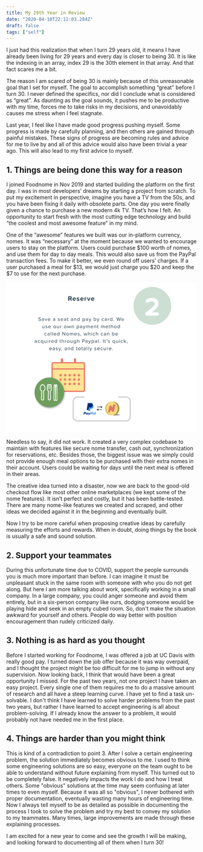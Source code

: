 ```yaml
---
title: My 29th Year in Review
date: "2020-04-10T22:12:03.284Z"
draft: false
tags: ["self"]
---
```


I just had this realization that when I turn 29 years old, it means I have already been living for 29 years and every day is closer to being 30. It is like the indexing in an array, index 29 is the 30th element in that array. And that fact scares me a bit.

The reason I am scared of being 30 is mainly because of this unreasonable goal that I set for myself. The goal to accomplish something “great” before I turn 30. I never defined the specifics, nor did I conclude what is considered as “great”. As daunting as the goal sounds, it pushes me to be productive with my time, forces me to take risks in my decisions, and unavoidably causes me stress when I feel stagnate.

Last year, I feel like I have made good progress pushing myself. Some progress is made by carefully planning, and then others are gained through painful mistakes. These signs of progress are becoming rules and advice for me to live by and all of this advice would also have been trivial a year ago. This will also lead to my first advice to myself.

## 1. Things are being done this way for a reason

I joined Foodnome in Nov 2019 and started building the platform on the first day. I was in most developers’ dreams by starting a project from scratch. To put my excitement in perspective, imagine you have a TV from the 50s, and you have been fixing it daily with obsolete parts. One day you were finally given a chance to purchase a new modern 4k TV. That’s how I felt. An opportunity to start fresh with the most cutting edge technology and build “the coolest and most awesome feature” in my mind.

One of the “awesome” features we built was our in-platform currency, nomes. It was “necessary” at the moment because we wanted to encourage users to stay on the platform. Users could purchase $100 worth of nomes, and use them for day to day meals. This would also save us from the PayPal transaction fees. To make it better, we even round off users’ charges. If a user purchased a meal for $13, we would just charge you $20 and keep the $7 to use for the next purchase.

![Nomes](./nomes.png)

Needless to say, it did not work. It created a very complex codebase to maintain with features like secure nome transfer, cash out, synchronization for reservations, etc. Besides those, the biggest issue was we simply could not provide enough meal options to be purchased with their extra nomes in their account. Users could be waiting for days until the next meal is offered in their areas.

The creative idea turned into a disaster, now we are back to the good-old checkout flow like most other online marketplaces (we kept some of the nome features). It isn’t perfect and costly, but it has been battle-tested. There are many nome-like features we created and scraped, and other ideas we decided against it in the beginning and eventually built.

Now I try to be more careful when proposing creative ideas by carefully measuring the efforts and rewards. When in doubt, doing things by the book is usually a safe and sound solution.

## 2. Support your teammates

During this unfortunate time due to COVID, support the people surrounds you is much more important than before. I can imagine it must be unpleasant stuck in the same room with someone with who you do not get along. But here I am more talking about work, specifically working in a small company. In a large company, you could anger someone and avoid them entirely, but in a six-person company like ours, dodging someone would be playing hide and seek in an empty cubed room. So, don't make the situation awkward for yourself and others. People do way better with position encouragement than rudely criticized daily.

## 3. Nothing is as hard as you thought

Before I started working for Foodnome, I was offered a job at UC Davis with really good pay. I turned down the job offer because it was way overpaid, and I thought the project might be too difficult for me to jump in without any supervision. Now looking back, I think that would have been a great opportunity I missed. For the past two years, not one project I have taken an easy project. Every single one of them requires me to do a massive amount of research and all have a steep learning curve. I have yet to find a task un-solvable. I don't think I have learned to solve harder problems from the past two years, but rather I have learned to accept engineering is all about problem-solving. If I already know the answer to a problem, it would probably not have needed me in the first place.

## 4. Things are harder than you might think

This is kind of a contradiction to point 3. After I solve a certain engineering problem, the solution immediately becomes obvious to me. I used to think some engineering solutions are so easy, everyone on the team ought to be able to understand without future explaining from myself. This turned out to be completely false. It negatively impacts the work I do and how I treat others. Some "obvious" solutions at the time may seem confusing at later times to even myself. Because it was all so "obvious", I never bothered with proper documentation, eventually wasting many hours of engineering time. Now I always tell myself to be as detailed as possible in documenting the process I took to solve the problem and try my best to convey my solution to my teammates. Many times, large improvements are made through these explaining processes.

I am excited for a new year to come and see the growth I will be making, and looking forward to documenting all of them when I turn 30!
